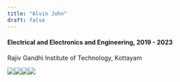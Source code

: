 ```yaml
---
title: "Alvin John"
draft: false
---
```


#### Electrical and Electronics and Engineering, 2019 - 2023
Rajiv Gandhi Institute of Technology, Kottayam


[<img style="float: left;"  src = "https://img.shields.io/badge/github-545454?&style=for-the-badge&logo=github&logoColor=white">][github_account] 
[<img style="float: left;" src="https://img.shields.io/badge/view_site-FD5D8E?&style=for-the-badge&logoColor=white" />][github_repo]
[<img style="float: left;" src="https://img.shields.io/badge/source-545454?&style=for-the-badge&logo=github&logoColor=white" />][github_repo]
[<img style="float: left;" src="https://img.shields.io/badge/linkedin-FD5D8E?&style=for-the-badge&logo=linkedin&logoColor=white" />][linkedin]

[linkedin]: https://www.linkedin.com/in/alvin-john-abraham-46b92620b/
[github_account]: https://github.com/f1yOP/
[github_repo]: https://github.com/f1yOP/hack-club